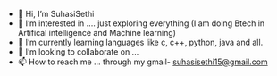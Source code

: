 - 👋 Hi, I’m SuhasiSethi
- 👀 I’m interested in ....     just exploring everything (I am doing Btech in Artifical intelligence and Machine learning)
- 🌱 I’m currently learning languages like c, c++, python, java and all.
- 💞️ I’m looking to collaborate on ...
- 📫 How to reach me ... through my gmail- suhasisethi15@gmail.com

<!---
SuhasiSethi15/SuhasiSethi15 is a ✨ special ✨ repository because its `README.md` (this file) appears on your GitHub profile.
You can click the Preview link to take a look at your changes.
--->
